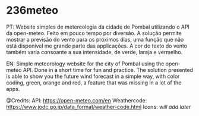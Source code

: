 # 236meteo

PT:
Website simples de metereologia da cidade de Pombal utilizando o API da open-meteo.  Feito em pouco tempo por diversão. A solução permite mostrar a previsão do vento para os próximos dias, uma função que não está disponível me grande parte das applicações. A cor do texto do vento também varia consoante a sua intensidade, de verde, laraja e vermelho.

EN: 
Simple meteorology website for the city of Pombal using the open-meteo API. Done in a short time for fun and practice. The solution presented is able to show you the future wind forecast in a simple way, with color coding, green, orange and red, a feature that was missing in a lot of the apps.

@Credits:
API: https://open-meteo.com/en
Weathercode: https://www.jodc.go.jp/data_format/weather-code.html
Icons: *will add later* 



